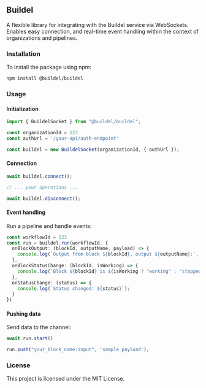 ## Buildel
A flexible library for integrating with the Buildel service via WebSockets.
Enables easy connection, and real-time event handling within the context of organizations and pipelines.


### Installation
To install the package using npm:

```bash
npm install @buildel/buildel
```

### Usage

#### Initialization
```ts
import { BuildelSocket } from "@buildel/buildel";

const organizationId = 123
const authUrl = '/your-api/auth-endpoint'

const buildel = new BuildelSocket(organizationId, { authUrl });
```

#### Connection

```ts
await buildel.connect();

// ... your operations ...

await buildel.disconnect();
```

#### Event handling 
Run a pipeline and handle events:

```ts
const workflowId = 123
const run = buildel.run(workflowId, {
  onBlockOutput: (blockId, outputName, payload) => {
    console.log(`Output from block ${blockId}, output ${outputName}:`, payload);
  },
  onBlockStatusChange: (blockId, isWorking) => {
    console.log(`Block ${blockId} is ${isWorking ? "working" : "stopped"}`);
  },
  onStatusChange: (status) => {
    console.log(`Status changed: ${status}`);
  }
})
```

#### Pushing data
Send data to the channel:
```ts
await run.start()

run.push("your_block_name:input", 'sample payload');
```

### License
This project is licensed under the MIT License.

